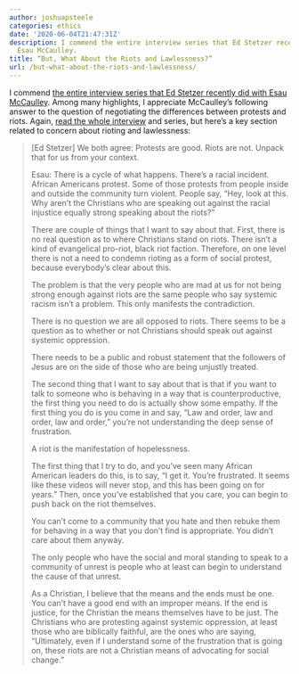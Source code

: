 ```yaml
---
author: joshuapsteele
categories: ethics
date: '2020-06-04T21:47:31Z'
description: I commend the entire interview series that Ed Stetzer recently did with
  Esau McCaulley.
title: “But, What About the Riots and Lawlessness?”
url: /but-what-about-the-riots-and-lawlessness/
---
```


I commend [the entire interview series that Ed Stetzer recently did with Esau McCaulley](https://www.christianitytoday.com/edstetzer/2020/june/race-in-america-interview-with-esau-mccaulley-part-one.html). Among many highlights, I appreciate McCaulley’s following answer to the question of negotiating the differences between protests and riots. Again, [read the whole interview](https://www.christianitytoday.com/edstetzer/2020/june/racism-in-america-interview-with-esau-mccaulley-part-four.html) and series, but here’s a key section related to concern about rioting and lawlessness:

> \[Ed Stetzer\] We both agree: Protests are good. Riots are not. Unpack that for us from your context.
> 
> Esau: There is a cycle of what happens. There’s a racial incident. African Americans protest. Some of those protests from people inside and outside the community turn violent. People say, “Hey, look at this. Why aren’t the Christians who are speaking out against the racial injustice equally strong speaking about the riots?”
> 
> There are couple of things that I want to say about that. First, there is no real question as to where Christians stand on riots. There isn’t a kind of evangelical pro-riot, black riot faction. Therefore, on one level there is not a need to condemn rioting as a form of social protest, because everybody’s clear about this.
> 
> The problem is that the very people who are mad at us for not being strong enough against riots are the same people who say systemic racism isn’t a problem. This only manifests the contradiction.
> 
> There is no question we are all opposed to riots. There seems to be a question as to whether or not Christians should speak out against systemic oppression.
> 
> There needs to be a public and robust statement that the followers of Jesus are on the side of those who are being unjustly treated.
> 
> The second thing that I want to say about that is that if you want to talk to someone who is behaving in a way that is counterproductive, the first thing you need to do is actually show some empathy. If the first thing you do is you come in and say, “Law and order, law and order, law and order,” you’re not understanding the deep sense of frustration.
> 
> A riot is the manifestation of hopelessness.
> 
> The first thing that I try to do, and you’ve seen many African American leaders do this, is to say, “I get it. You’re frustrated. It seems like these videos will never stop, and this has been going on for years.” Then, once you’ve established that you care, you can begin to push back on the riot themselves.
> 
> You can’t come to a community that you hate and then rebuke them for behaving in a way that you don’t find is appropriate. You didn’t care about them anyway.
> 
> The only people who have the social and moral standing to speak to a community of unrest is people who at least can begin to understand the cause of that unrest.
> 
> As a Christian, I believe that the means and the ends must be one. You can’t have a good end with an improper means. If the end is justice, for the Christian the means themselves have to be just. The Christians who are protesting against systemic oppression, at least those who are biblically faithful, are the ones who are saying, “Ultimately, even if I understand some of the frustration that is going on, these riots are not a Christian means of advocating for social change.”